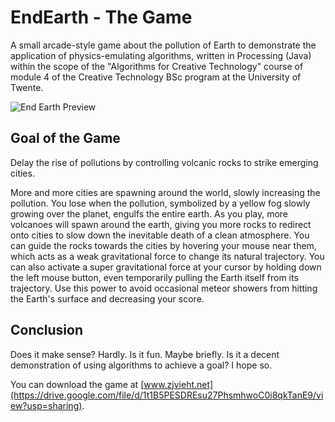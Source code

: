 # EndEarth - The Game

A small arcade-style game about the pollution of Earth to demonstrate the application of physics-emulating algorithms, written in Processing (Java) within the scope of the "Algorithms for Creative Technology" course of module 4 of the Creative Technology BSc program at the University of Twente.

![End Earth Preview](https://zjvieth.net/static/endearth_preview-a1dcc3d72b05f17f0557431381f045dd.png)

## Goal of the Game

Delay the rise of pollutions by controlling volcanic rocks to strike emerging cities. 

More and more cities are spawning around the world, slowly increasing the pollution. You lose when the pollution, symbolized by a yellow fog slowly growing over the planet, engulfs the entire earth. As you play, more volcanoes will spawn around the earth, giving you more rocks to redirect onto cities to slow down the inevitable death of a clean atmosphere. You can guide the rocks towards the cities by hovering your mouse near them, which acts as a weak gravitational force to change its natural trajectory. You can also activate a super gravitational force at your cursor by holding down the left mouse button, even temporarily pulling the Earth itself from its trajectory. Use this power to avoid occasional meteor showers from hitting the Earth's surface and decreasing your score.

## Conclusion

Does it make sense? Hardly.
Is it fun. Maybe briefly.
Is it a decent demonstration of using algorithms to achieve a goal? I hope so.

You can download the game at [www.zjvieht.net](https://drive.google.com/file/d/1t1B5PESDREsu27PhsmhwoC0i8qkTanE9/view?usp=sharing).